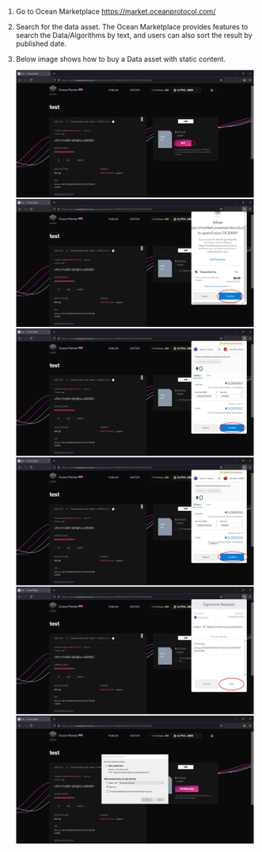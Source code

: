 1. Go to Ocean Marketplace https://market.oceanprotocol.com/
2. Search for the data asset.
   The Ocean Marketplace provides features to search the Data/Algorithms by text, and users can also sort the result by published date.
3. Below image shows how to buy a Data asset with static content.

   ![consume part-1](images/marketplace/consume-1.png 'Consume')
   ![consume part-2](images/marketplace/consume-2.png 'Consume')
   ![consume part-3](images/marketplace/consume-3.png 'Consume')
   ![consume part-4](images/marketplace/consume-4.png 'Consume')
   ![consume part-5](images/marketplace/consume-5.png 'Consume')
   ![consume part-6](images/marketplace/consume-6.png 'Consume')
